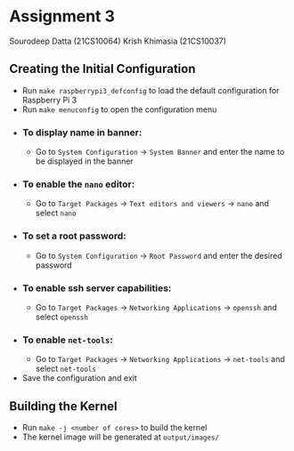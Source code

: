 # Assignment 3
Sourodeep Datta (21CS10064)
Krish Khimasia  (21CS10037)

## Creating the Initial Configuration
- Run `make raspberrypi3_defconfig` to load the default configuration for Raspberry Pi 3
- Run `make menuconfig` to open the configuration menu
- ### To display name in banner:
    - Go to `System Configuration` -> `System Banner` and enter the name to be displayed in the banner
- ### To enable the `nano` editor:
    - Go to `Target Packages` -> `Text editors and viewers` -> `nano` and select `nano`
- ### To set a root password:
    - Go to `System Configuration` -> `Root Password` and enter the desired password
- ### To enable ssh server capabilities:
    - Go to `Target Packages` -> `Networking Applications` -> `openssh` and select `openssh`
- ### To enable `net-tools`:
    - Go to `Target Packages` -> `Networking Applications` -> `net-tools` and select `net-tools`
- Save the configuration and exit

## Building the Kernel
- Run `make -j <number of cores>` to build the kernel
- The kernel image will be generated at `output/images/`